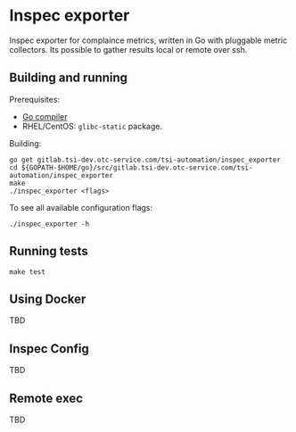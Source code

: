 # Inspec exporter

Inspec exporter for complaince metrics, written
in Go with pluggable metric collectors. Its possible to gather results local or remote over ssh.

## Building and running

Prerequisites:

* [Go compiler](https://golang.org/dl/)
* RHEL/CentOS: `glibc-static` package.

Building:

    go get gitlab.tsi-dev.otc-service.com/tsi-automation/inspec_exporter
    cd ${GOPATH-$HOME/go}/src/gitlab.tsi-dev.otc-service.com/tsi-automation/inspec_exporter
    make
    ./inspec_exporter <flags>

To see all available configuration flags:

    ./inspec_exporter -h

## Running tests

    make test


## Using Docker

TBD

## Inspec Config

TBD

## Remote exec

TBD